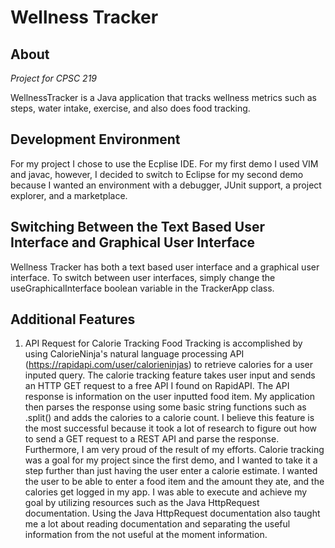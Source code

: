 # Wellness Tracker

## About

*Project for CPSC 219*

WellnessTracker is a Java application that tracks wellness metrics such as steps, water intake, exercise, and also does food tracking. 

## Development Environment

For my project I chose to use the Ecplise IDE. For my first demo I used VIM and javac, however, I decided to switch to Eclipse for my second demo because I wanted an environment with a debugger, JUnit support, a project explorer, and a marketplace. 

## Switching Between the Text Based User Interface and Graphical User Interface

Wellness Tracker has both a text based user interface and a graphical user interface. To switch between user interfaces, simply change the useGraphicalInterface boolean variable in the TrackerApp class.

## Additional Features

1. API Request for Calorie Tracking
Food Tracking is accomplished by using CalorieNinja's natural language processing API (https://rapidapi.com/user/calorieninjas) to retrieve calories for a user inputed query. The calorie tracking feature takes user input and sends an HTTP GET request to a free API I found on RapidAPI. The API response is information on the user inputted food item. My application then parses the response using some basic string functions such as .split() and adds the calories to a calorie count. I believe this feature is the most successful because it took a lot of research to figure out how to send a GET request to a REST API and parse the response. Furthermore, I am very proud of the result of my efforts. Calorie tracking was a goal for my project since the first demo, and I wanted to take it a step further than just having the user enter a calorie estimate. I wanted the user to be able to enter a food item and the amount they ate, and the calories get logged in my app. I was able to execute and achieve my goal by utilizing resources such as the Java HttpRequest documentation. Using the Java HttpRequest documentation also taught me a lot about reading documentation and separating the useful information from the not useful at the moment information.